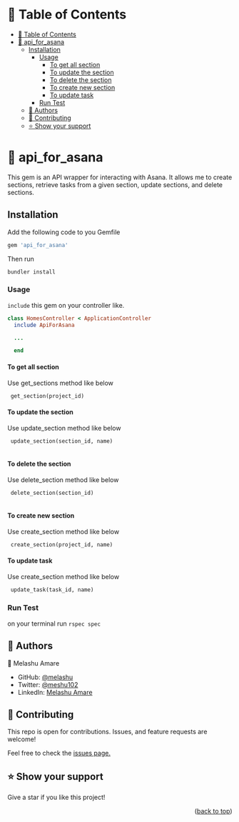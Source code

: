 
<a name="readme-top"></a>

# 📗 Table of Contents
- [📗 Table of Contents](#-table-of-contents)
- [📖 api\_for\_asana ](#-api_for_asana-)
  - [Installation ](#installation-)
    - [Usage](#usage)
      - [To get all section](#to-get-all-section)
      - [To update the section](#to-update-the-section)
      - [To delete the section](#to-delete-the-section)
      - [To create new section](#to-create-new-section)
      - [To update task](#to-update-task)
    - [Run Test](#run-test)
  - [👥 Authors ](#-authors-)
  - [🤝 Contributing ](#-contributing-)
  - [⭐️ Show your support ](#️-show-your-support-)

# 📖 api_for_asana <a name="about-project"></a>

This gem is an API wrapper for interacting with Asana. It allows me to create sections, retrieve tasks from a given section, update sections, and delete sections.

## Installation <a name="tech-stack"></a>

Add the following code to you Gemfile 

```ruby
gem 'api_for_asana'
```

Then run 

`bundler install`
    

### Usage

`include` this gem on your controller like.

```ruby
class HomesController < ApplicationController
  include ApiForAsana

  ...

  end

```




#### To get all section 
 
 Use get_sections method like below 

```ruby
 get_section(project_id)

 ```
#### To update the section 
 
 Use update_section method like below 

```ruby
 update_section(section_id, name)
 
 ```
#### To delete the section 
 
 Use delete_section method like below 

```ruby
 delete_section(section_id)
 
 ```

#### To create new section
 
 Use create_section method like below 

```ruby
 create_section(project_id, name)

 ```
#### To update task
 
 Use create_section method like below 

```ruby
 update_task(task_id, name)

 ```
 ### Run Test
  on your terminal run 
 `rspec spec`

## 👥 Authors <a name="authors"></a>

 👤 Melashu Amare

- GitHub: [@melashu](https://github.com/melashu)
- Twitter: [@meshu102](https://twitter.com/meshu102)
- LinkedIn: [Melashu Amare](https://www.linkedin.com/in/melashu-amare/)

## 🤝 Contributing <a name="contributing"></a>

This repo is open for contributions. Issues, and feature requests are welcome!

Feel free to check the [issues page.](https://github.com/melashu/api_for_asana/issues)

## ⭐️ Show your support <a name="support"></a>

Give a star if you like this project!
  
<p align="right">(<a href="#readme-top">back to top</a>)</p>
